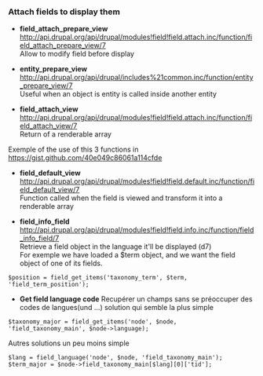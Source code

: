 ### Attach fields to display them

* **field_attach_prepare_view**   
http://api.drupal.org/api/drupal/modules!field!field.attach.inc/function/field_attach_prepare_view/7   
Allow to modify field before display


* **entity_prepare_view**    
http://api.drupal.org/api/drupal/includes%21common.inc/function/entity_prepare_view/7   
Useful when an object is entity is called inside another entity

* **field_attach_view**    
http://api.drupal.org/api/drupal/modules!field!field.attach.inc/function/field_attach_view/7   
Return of a renderable array

Exemple of the use of this 3 functions in https://gist.github.com/40e049c86061a114cfde

* **field_default_view**    
http://api.drupal.org/api/drupal/modules!field!field.default.inc/function/field_default_view/7   
Function called when the field is viewed and transform it into a renderable array 

* **field_info_field**    
http://api.drupal.org/api/drupal/modules!field!field.info.inc/function/field_info_field/7   
Retrieve a field object in the language it'll be displayed (d7)   
For exemple we have loaded a $term object, and we want the field object of one of its fields. 
```
$position = field_get_items('taxonomy_term', $term, 'field_term_position');
```

* **Get field language code** 
Recupérer un champs sans se préoccuper des codes de langues(und ...)
solution qui semble la plus simple
```
$taxonomy_major = field_get_items('node', $node, 'field_taxonomy_main', $node->language);
```

Autres solutions un peu moins simple
```
$lang = field_language('node', $node, 'field_taxonomy_main');
$term_major = $node->field_taxonomy_main[$lang][0]['tid'];
```